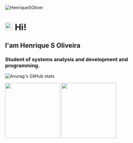 


<p align="left"> <img src="https://komarev.com/ghpvc/?username=alan0170&label=Profile%20views&color=0e75b6&style=flat" alt="HenriqueSOliver" /> </p>
<h1 align = "justify"><img src="https://media.giphy.com/media/hvRJCLFzcasrR4ia7z/giphy.gif" width="25px"> Hi! </h1>
<h2 align = "justify"> I'am Henrique S Oliveira</h2>

<h3 align="left">Student of systems analysis and development and programming.</h3>


![Anurag's GitHub stats](https://github-readme-stats.vercel.app/api?username=HenriqueSOliver&theme=chartreuse-dark&show_icons=true) 

<img height="180em" src="https://github-readme-stats.vercel.app/api?username=HenriqueSOliver&show_icons=true&theme=chartreuse-dark&include_all_commits=true&count_private=true"/>
<img height="180em" src="https://github-readme-stats.vercel.app/api/top-langs/?username=HenriqueSOliver&layout=compact&langs_count=16&theme=chartreuse-dark"/>






<!--
### Hi there 👋
**HenriqueSOliver/HenriqueSOliver** is a ✨ _special_ ✨ repository because its `README.md` (this file) appears on your GitHub profile.

Here are some ideas to get you started:

- 🔭 I’m currently working on ...
- 🌱 I’m currently learning ...
- 👯 I’m looking to collaborate on ...
- 🤔 I’m looking for help with ...
- 💬 Ask me about ...
- 📫 How to reach me: ...
- 😄 Pronouns: ...
- ⚡ Fun fact: ...


![Anurag's GitHub stats](https://github-readme-stats.vercel.app/api?username=HenriqueSOliver&theme=chartreuse-dark&show_icons=true) 

<img height="180em" src="https://github-readme-stats.vercel.app/api?username=rafaballerini&show_icons=true&theme=dracula&include_all_commits=true&count_private=true"/>
<img height="180em" src="https://github-readme-stats.vercel.app/api/top-langs/?username=HenriqueSOliver&layout=compact&langs_count=16&theme=dracula"/>


<a href="https://github.com/HenriqueSOlive">
<img height="180em" src="https://github-readme-stats.vercel.app/api?username=HenriqueSOlive&show_icons=true&theme=dracula&include_all_commits=true&count_private=true"/>
<img height="180em" src="https://github-readme-stats.vercel.app/api/top-langs/?username=HenriqueSOlive&layout=compact&langs_count=16&theme=dracula"/>

-->
